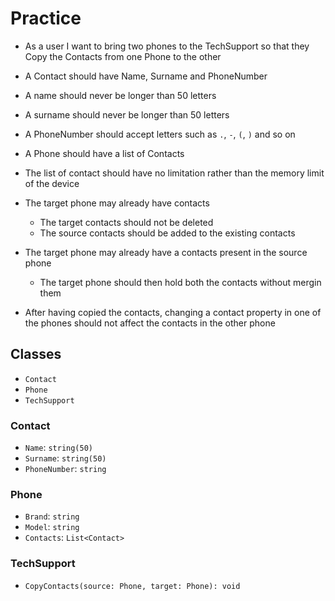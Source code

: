 # Practice

- As a user I want to bring two phones to the TechSupport so that they Copy the Contacts from one Phone to the other 
- A Contact should have Name, Surname and PhoneNumber
- A name should never be longer than 50 letters
- A surname should never be longer than 50 letters
- A PhoneNumber should accept letters such as `.`, `-`, `(`, `)` and so on

- A Phone should have a list of Contacts
- The list of contact should have no limitation rather than the memory limit of the device
- The target phone may already have contacts
  - The target contacts should not be deleted
  - The source contacts should be added to the existing contacts
- The target phone may already have a contacts present in the source phone
  - The target phone should then hold both the contacts without mergin them
- After having copied the contacts, changing a contact property in one of the phones should not affect the contacts in the other phone
## Classes

- `Contact`
- `Phone`
- `TechSupport`

### Contact
- `Name`: `string(50)`
- `Surname`: `string(50)`
- `PhoneNumber`: `string`

### Phone
- `Brand`: `string`
- `Model`: `string`
- `Contacts`: `List<Contact>`

### TechSupport
- `CopyContacts(source: Phone, target: Phone): void`
